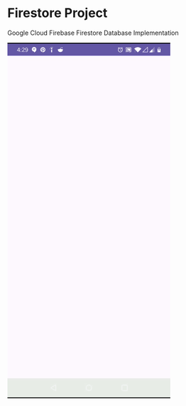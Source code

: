 # Firestore Project

Google Cloud Firebase Firestore Database Implementation

![image](https://github.com/Nokheenig/Android_Kotlin_FirestoreProject/blob/master/res/FirestoreProject.gif?raw=true)